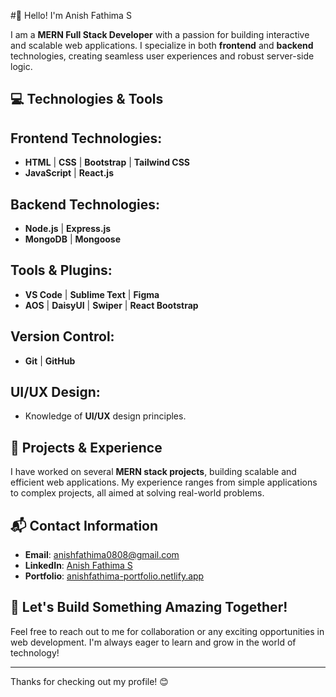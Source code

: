 #👋 Hello! I'm Anish Fathima S

I am a **MERN Full Stack Developer** with a passion for building interactive and scalable web applications. I specialize in both **frontend** and **backend** technologies, creating seamless user experiences and robust server-side logic.

## 💻 Technologies & Tools

## Frontend Technologies:
- **HTML** | **CSS** | **Bootstrap** | **Tailwind CSS**  
- **JavaScript** | **React.js**

## Backend Technologies:
- **Node.js** | **Express.js**  
- **MongoDB** | **Mongoose**

## Tools & Plugins:
- **VS Code** | **Sublime Text** | **Figma**  
- **AOS** | **DaisyUI** | **Swiper** | **React Bootstrap**

## Version Control:
- **Git** | **GitHub**

## UI/UX Design:
- Knowledge of **UI/UX** design principles.

## 🌟 Projects & Experience
I have worked on several **MERN stack projects**, building scalable and efficient web applications. My experience ranges from simple applications to complex projects, all aimed at solving real-world problems.

## 📬 Contact Information
- **Email**: [anishfathima0808@gmail.com](mailto:anishfathima0808@gmail.com)
- **LinkedIn**: [Anish Fathima S](https://www.linkedin.com/in/anishfathima/)
- **Portfolio**: [anishfathima-portfolio.netlify.app](https://anishfathima-portfolio.netlify.app)

## 🚀 Let's Build Something Amazing Together!
Feel free to reach out to me for collaboration or any exciting opportunities in web development. I'm always eager to learn and grow in the world of technology!

---

Thanks for checking out my profile! 😊
